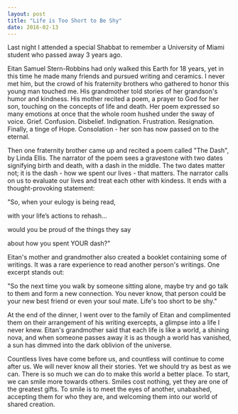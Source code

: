 ```yaml
---
layout: post
title: "Life is Too Short to Be Shy"
date: 2016-02-13
---
```


Last night I attended a special Shabbat to remember a University of Miami student who passed away 3 years ago.

Eitan Samuel Stern-Robbins had only walked this Earth for 18 years, yet in this time he made many friends and pursued 
writing and ceramics. I never met him, but the crowd of his fraternity brothers who gathered to honor this young man touched me. His grandmother told stories of her grandson's humor and kindness. His mother recited a poem, a prayer to God for her son, touching on the concepts of life and death. Her poem expressed so many emotions at once that the whole room hushed
under the sway of voice. Grief. Confusion. Disbelief. Indignation. Frustration. Resignation. Finally, a tinge of Hope.
Consolation - her son has now passed on to the eternal. 

Then one fraternity brother came up and recited a poem called "The Dash", by Linda Ellis. The narrator of the poem 
sees a gravestone with two dates signifying birth and death, with a dash in the middle. The two dates matter not; 
it is the dash - how we spent our lives - that matters. The narrator calls on us to evaluate our lives and treat
each other with kindess. It ends with a thought-provoking statement: 

"So, when your eulogy is being read,

 with your life’s actions to rehash…
 
 would you be proud of the things they say
 
 about how you spent YOUR dash?"
 
Eitan's mother and grandmother also created a booklet containing some of writings. It was a rare experience to read
another person's writings. One excerpt stands out: 

"So the next time you walk by someone sitting alone, maybe try and go talk to them and form a new connection. 
 You never know, that person could be your new best friend or even your soul mate. Life's too short to be shy."
 
At the end of the dinner, I went over to the family of Eitan and complimented them on their arrangement of his 
writing exercepts, a glimpse into a life I never knew. Eitan's grandmother said that each life is like a world,
a shining nova, and when someone passes away it is as though a world has vanished, a sun has dimmed into the 
dark oblivion of the universe. 

Countless lives have come before us, and countless will continue to come after us. We will never know all their 
stories. Yet we should try as best as we can. There is so much we can do to make this world a better place. 
To start, we can smile more towards others. Smiles cost nothing, yet they are one of the greatest gifts. To smile
is to meet the eyes of another, unabashed, accepting them for who they are, and welcoming them into our world
of shared creation.
